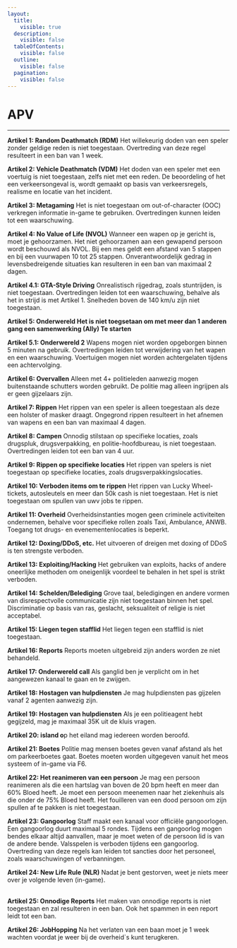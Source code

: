 ```yaml
---
layout:
  title:
    visible: true
  description:
    visible: false
  tableOfContents:
    visible: false
  outline:
    visible: false
  pagination:
    visible: false
---
```


# APV



***

**Artikel 1: Random Deathmatch (RDM)** Het willekeurig doden van een speler zonder geldige reden is niet toegestaan. Overtreding van deze regel resulteert in een ban van 1 week.

**Artikel 2: Vehicle Deathmatch (VDM)** Het doden van een speler met een voertuig is niet toegestaan, zelfs niet met een reden. De beoordeling of het een verkeersongeval is, wordt gemaakt op basis van verkeersregels, realisme en locatie van het incident.

**Artikel 3: Metagaming** Het is niet toegestaan om out-of-character (OOC) verkregen informatie in-game te gebruiken. Overtredingen kunnen leiden tot een waarschuwing.

**Artikel 4: No Value of Life (NVOL)** Wanneer een wapen op je gericht is, moet je gehoorzamen. Het niet gehoorzamen aan een gewapend persoon wordt beschouwd als NVOL. Bij een mes geldt een afstand van 5 stappen en bij een vuurwapen 10 tot 25 stappen. Onverantwoordelijk gedrag in levensbedreigende situaties kan resulteren in een ban van maximaal 2 dagen.

**Artikel 4.1: GTA-Style Driving** Onrealistisch rijgedrag, zoals stuntrijden, is niet toegestaan. Overtredingen leiden tot een waarschuwing, behalve als het in strijd is met Artikel 1. Snelheden boven de 140 km/u zijn niet toegestaan.

**Artikel 5: Onderwereld Het is niet toegsetaan om met meer dan 1 anderen gang een samenwerking (Ally) Te starten**

**Artikel 5.1: Onderwereld 2** Wapens mogen niet worden opgeborgen binnen 5 minuten na gebruik. Overtredingen leiden tot verwijdering van het wapen en een waarschuwing. Voertuigen mogen niet worden achtergelaten tijdens een achtervolging.

**Artikel 6: Overvallen** Alleen met 4+ politieleden aanwezig mogen buitenstaande schutters worden gebruikt. De politie mag alleen ingrijpen als er geen gijzelaars zijn.

**Artikel 7: Rippen** Het rippen van een speler is alleen toegestaan als deze een holster of masker draagt. Ongegrond rippen resulteert in het afnemen van wapens en een ban van maximaal 4 dagen.

**Artikel 8: Campen** Onnodig stilstaan op specifieke locaties, zoals drugspluk, drugsverpakking, en politie-hoofdbureau, is niet toegestaan. Overtredingen leiden tot een ban van 4 uur.

**Artikel 9: Rippen op specifieke locaties** Het rippen van spelers is niet toegestaan op specifieke locaties, zoals drugsverpakkingslocaties.

**Artikel 10: Verboden items om te rippen** Het rippen van Lucky Wheel-tickets, autosleutels en meer dan 50k cash is niet toegestaan. Het is niet toegestaan om spullen van uwv jobs te rippen.

**Artikel 11: Overheid** Overheidsinstanties mogen geen criminele activiteiten ondernemen, behalve voor specifieke rollen zoals Taxi, Ambulance, ANWB. Toegang tot drugs- en evenementenlocaties is beperkt.

**Artikel 12: Doxing/DDoS, etc.** Het uitvoeren of dreigen met doxing of DDoS is ten strengste verboden.

**Artikel 13: Exploiting/Hacking** Het gebruiken van exploits, hacks of andere oneerlijke methoden om oneigenlijk voordeel te behalen in het spel is strikt verboden.

**Artikel 14: Schelden/Belediging** Grove taal, beledigingen en andere vormen van disrespectvolle communicatie zijn niet toegestaan binnen het spel. Discriminatie op basis van ras, geslacht, seksualiteit of religie is niet acceptabel.

**Artikel 15: Liegen tegen stafflid** Het liegen tegen een stafflid is niet toegestaan.

**Artikel 16: Reports** Reports moeten uitgebreid zijn anders worden ze niet behandeld.

**Artikel 17: Onderwereld call** Als ganglid ben je verplicht om in het aangewezen kanaal te gaan en te zwijgen.

**Artikel 18: Hostagen van hulpdiensten** Je mag hulpdiensten pas gijzelen vanaf 2 agenten aanwezig zijn.

**Artikel 19: Hostagen van hulpdiensten** Als je een politieagent hebt gegijzeld, mag je maximaal 35K uit de kluis vragen.

**Artikel 20: island o**p het eiland mag iedereen worden beroofd.

**Artikel 21: Boetes** Politie mag mensen boetes geven vanaf afstand als het om parkeerboetes gaat. Boetes moeten worden uitgegeven vanuit het meos systeem of in-game via F6.

**Artikel 22: Het reanimeren van een persoon** Je mag een persoon reanimeren als die een hartslag van boven de 20 bpm heeft en meer dan 60% Bloed heeft. Je moet een persoon meenemen naar het ziekenhuis als die onder de 75% Bloed heeft. Het fouilleren van een dood persoon om zijn spullen af te pakken is niet toegestaan.

**Artikel 23: Gangoorlog** Staff maakt een kanaal voor officiële gangoorlogen. Een gangoorlog duurt maximaal 5 rondes. Tijdens een gangoorlog mogen bendes elkaar altijd aanvallen, maar je moet weten of de persoon lid is van de andere bende. Valsspelen is verboden tijdens een gangoorlog. Overtreding van deze regels kan leiden tot sancties door het personeel, zoals waarschuwingen of verbanningen.

**Artikel 24: New Life Rule (NLR)** Nadat je bent gestorven, weet je niets meer over je volgende leven (in-game).

\
**Artikel 25: Onnodige Reports** Het maken van onnodige reports is niet toegestaan en zal resulteren in een ban. Ook het spammen in een report leidt tot een ban.

**Artikel 26: JobHopping** Na het verlaten van een baan moet je 1 week wachten voordat je weer bij de overheid\`s kunt terugkeren.
